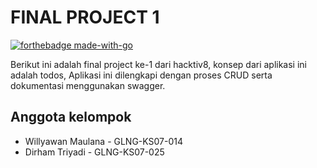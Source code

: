 # FINAL PROJECT 1

[![forthebadge made-with-go](http://ForTheBadge.com/images/badges/made-with-go.svg)](https://go.dev/)


Berikut ini adalah final project ke-1 dari hacktiv8, konsep dari aplikasi ini adalah todos, Aplikasi ini dilengkapi dengan proses CRUD serta dokumentasi menggunakan swagger.

## Anggota kelompok
 - Willyawan Maulana - GLNG-KS07-014
 - Dirham Triyadi - GLNG-KS07-025
